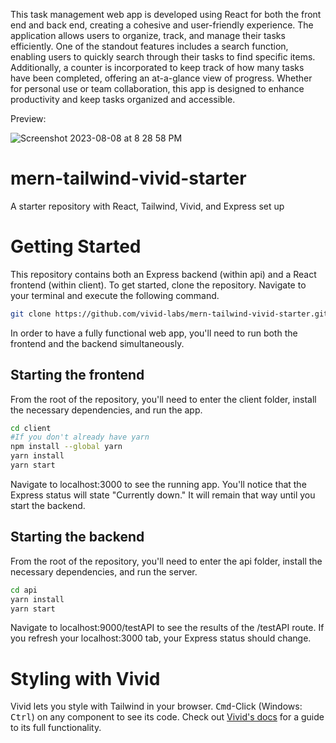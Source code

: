 This task management web app is developed using React for both the front end and back end, creating a cohesive and user-friendly experience. The application allows users to organize, track, and manage their tasks efficiently. One of the standout features includes a search function, enabling users to quickly search through their tasks to find specific items. Additionally, a counter is incorporated to keep track of how many tasks have been completed, offering an at-a-glance view of progress. Whether for personal use or team collaboration, this app is designed to enhance productivity and keep tasks organized and accessible.

Preview:

![Screenshot 2023-08-08 at 8 28 58 PM](https://github.com/mmc03-ucb/Task-Manager/assets/70145981/2c55c8a7-bbc0-4b4d-adca-14316942ed48)

# mern-tailwind-vivid-starter
A starter repository with React, Tailwind, Vivid, and Express set up

# Getting Started
This repository contains both an Express backend (within api) and a React frontend (within client). To get started, clone the repository. Navigate to your terminal and execute the following command.

```bash
git clone https://github.com/vivid-labs/mern-tailwind-vivid-starter.git
```
In order to have a fully functional web app, you'll need to run both the frontend and the backend simultaneously. 
## Starting the frontend
From the root of the repository, you'll need to enter the client folder, install the necessary dependencies, and run the app. 
```bash
cd client
#If you don't already have yarn
npm install --global yarn
yarn install
yarn start
```
Navigate to localhost:3000 to see the running app. You'll notice that the Express status will state "Currently down." It will remain that way until you start the backend. 

## Starting the backend
From the root of the repository, you'll need to enter the api folder, install the necessary dependencies, and run the server. 
```bash
cd api
yarn install
yarn start
```
Navigate to localhost:9000/testAPI to see the results of the /testAPI route. If you refresh your localhost:3000 tab, your Express status should change. 

# Styling with Vivid
Vivid lets you style with Tailwind in your browser. <kbd>Cmd</kbd>-Click (Windows: <kbd>Ctrl</kbd>) on any component to see its code. Check out [Vivid's docs](https://docs.vivid.lol) for a guide to its full functionality. 
